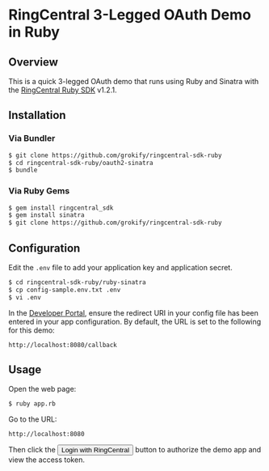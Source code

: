 RingCentral 3-Legged OAuth Demo in Ruby
=======================================

## Overview

This is a quick 3-legged OAuth demo that runs using Ruby and Sinatra with the [RingCentral Ruby SDK](https://github.com/grokify/ringcentral-sdk-ruby) v1.2.1.

## Installation

### Via Bundler

```bash
$ git clone https://github.com/grokify/ringcentral-sdk-ruby
$ cd ringcentral-sdk-ruby/oauth2-sinatra
$ bundle
```

### Via Ruby Gems

```bash
$ gem install ringcentral_sdk
$ gem install sinatra
$ git clone https://github.com/grokify/ringcentral-sdk-ruby
```

## Configuration

Edit the `.env` file to add your application key and application secret.

```bash
$ cd ringcentral-sdk-ruby/ruby-sinatra
$ cp config-sample.env.txt .env
$ vi .env
```

In the [Developer Portal](http://developer.ringcentral.com/), ensure the redirect URI in your config file has been entered in your app configuration. By default, the URL is set to the following for this demo:

```
http://localhost:8080/callback
```

## Usage

Open the web page:

```bash
$ ruby app.rb
```

Go to the URL:

```
http://localhost:8080
````

Then click the <input type="button" value="Login with RingCentral"> button to authorize the demo app and view the access token.
